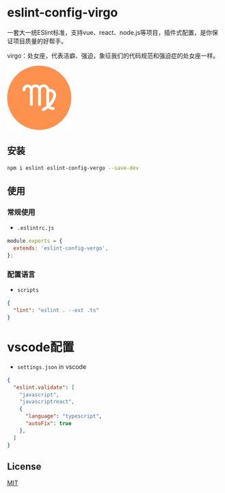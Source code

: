 # eslint-config-virgo

一套大一统ESlint标准，支持vue、react、node.js等项目，插件式配置，是你保证项目质量的好帮手。

virgo：处女座，代表洁癖、强迫，象征我们的代码规范和强迫症的处女座一样。

<a href="url"><img src="icon.png" height="150" width="150" ></a>

## 安装

```bash
npm i eslint eslint-config-vergo --save-dev
```

## 使用

### 常规使用

- `.eslintrc.js`

```js
module.exports = {
  extends: 'eslint-config-vergo',
};
```

### 配置语言
- `scripts`

```json
{
  "lint": "eslint . --ext .ts"
}
```
# vscode配置
- `settings.json` in vscode

```json
{
  "eslint.validate": [
    "javascript",
    "javascriptreact",
    {
      "language": "typescript",
      "autoFix": true
    },
  ]
}
```


## License

[MIT](LICENSE)
